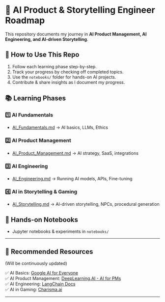 # 🚀 AI Product & Storytelling Engineer Roadmap

This repository documents my journey in **AI Product Management, AI Engineering, and AI-driven Storytelling**.

## 📌 How to Use This Repo
1. Follow each learning phase step-by-step.
2. Track your progress by checking off completed topics.
3. Use the `notebooks/` folder for hands-on AI projects.
4. Contribute & share insights as I document my progress.

## 📚 Learning Phases

### **1️⃣ AI Fundamentals**
- [AI_Fundamentals.md](AI_Fundamentals.md) → AI basics, LLMs, Ethics

### **2️⃣ AI Product Management**
- [AI_Product_Management.md](AI_Product_Management.md) → AI strategy, SaaS, integrations

### **3️⃣ AI Engineering**
- [AI_Engineering.md](AI_Engineering.md) → Running AI models, APIs, Fine-tuning

### **4️⃣ AI in Storytelling & Gaming**
- [AI_Storytelling.md](AI_Storytelling.md) → AI-driven storytelling, NPCs, procedural generation

## 🎯 Hands-on Notebooks
- Jupyter notebooks & experiments in `notebooks/`

---

## 🚀 Recommended Resources
(Will be continuously updated)

✅ AI Basics: [Google AI for Everyone](https://ai.google/education/)  
✅ AI Product Management: [DeepLearning.AI - AI for PMs](https://www.deeplearning.ai/short-courses/building-ai-products/)  
✅ AI Engineering: [LangChain Docs](https://python.langchain.com/)  
✅ AI in Gaming: [Charisma.ai](https://charisma.ai/)  

---
